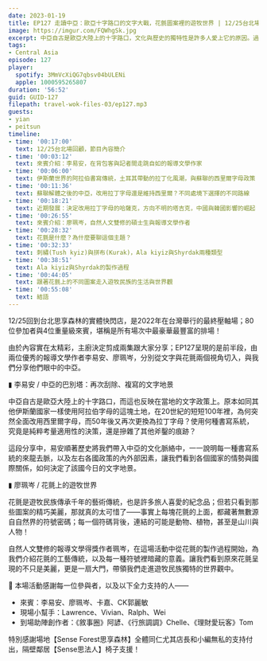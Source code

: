 ```yaml
---
date: 2023-01-19
title: EP127 走讀中亞：歐亞十字路口的文字大戰，花氈圖案裡的遊牧世界 | 12/25台北場精華之一 ft. 李易安、廖珮岑
image: https://imgur.com/FQWhgSk.jpg
excerpt: 中亞自古是歐亞大陸上的十字路口，文化與歷史的獨特性是許多人愛上它的原因。過去100年來兩次巨大的文字政策變遷，反映的是怎樣的歷史與國際關係脈絡？花氈原來不只是工藝，更是將自然萬千濃縮於一張毛毯上的視覺表達？來聽聽我們這些中亞控聊聊這裡究竟為何迷人吧！
tags:
- Central Asia
episode: 127
player:
  spotify: 3MmVcXiQG7qbsv04bULENi
  apple: 1000595265807
duration: '56:52'
guid: GUID-127
filepath: travel-wok-files-03/ep127.mp3
guests:
- yian
- peitsun
timeline:
- time: '00:17:00'
  text: 12/25台北場回顧，節目內容簡介
- time: '00:03:12'
  text: 來賓介紹：李易安，在背包客與記者間走跳自如的報導文學作家
- time: '00:06:00'
  text: 伊斯蘭世界的阿拉伯書寫傳統，土耳其帶動的拉丁化風潮，與蘇聯的西里爾字母政策
- time: '00:11:36'
  text: 蘇聯解體之後的中亞，改用拉丁字母還是維持西里爾？不同處境下選擇的不同路線
- time: '00:18:21'
  text: 近期發展：決定改用拉丁字母的哈薩克，方向不明的塔吉克，中國與韓國影響的崛起
- time: '00:26:55'
  text: 來賓介紹：廖珮岑，自然人文雙修的碩士生與報導文學作者
- time: '00:28:32'
  text: 花氈是什麼？為什麼要聊這個主題？
- time: '00:32:33'
  text: 刺繡(Tush kyiz)與拼布(Kurak)，Ala kiyiz與Shyrdak兩種類型
- time: '00:38:51'
  text: Ala kiyiz與Shyrdak的製作過程
- time: '00:44:05'
  text: 跟著花氈上的不同圖案走入遊牧民族的生活與世界觀
- time: '00:55:08'
  text: 結語
---
```

12/25回到台北思享森林的實體快閃店，是2022年在台灣舉行的最終壓軸場；80位參加者與4位重量級來賓，堪稱是所有場次中最豪華最豐富的排場！

由於內容實在太精彩，主廚決定剪成兩集跟大家分享；EP127呈現的是前半段，由兩位優秀的報導文學作者李易安、廖珮岑，分別從文字與花氈兩個視角切入，與我們分享他們眼中的中亞。

▮ 李易安 / 中亞的巴別塔：再次刮除、複寫的文字地景

中亞自古是歐亞大陸上的十字路口，而這也反映在當地的文字政策上。原本如同其他伊斯蘭國家一樣使用阿拉伯字母的這塊土地，在20世紀的短短100年裡，為何突然全面改用西里爾字母，而50年後又再次更換為拉丁字母？使用何種書寫系統，究竟是純粹考量適用性的決策，還是摻雜了其他斧鑿的痕跡？

這段分享中，易安順著歷史將我們帶入中亞的文化脈絡中，一一說明每一種書寫系統的來龍去脈，以及左右各國政策的內外部因素，讓我們看到各個國家的情勢與國際關係，如何決定了該國今日的文字地景。

▮ 廖珮岑 / 花氈上的遊牧世界

花氈是遊牧民族傳承千年的藝術傳統，也是許多旅人喜愛的紀念品；但若只看到那些圖案的精巧美麗，那就真的太可惜了——事實上每塊花氈的上面，都藏著無數源自自然界的符號密碼；每一個符碼背後，連結的可能是動物、植物，甚至是山川與人物！

自然人文雙修的報導文學得獎作者珮岑，在這場活動中從花氈的製作過程開始，為我們介紹花氈的工藝傳統，以及每一種符號裡暗藏的意義。讓我們看到原來花氈呈現的不只是美麗，更是一扇大門，帶領我們走進遊牧民族獨特的世界觀中。

🫶 本場活動感謝每一位參與者，以及以下全力支持的人——

* 來賓：李易安、廖珮岑、卡嘉、CK郭麗敏
* 現場小幫手：Lawrence、Vivian、Ralph、Wei
* 到場助陣創作者：《敘事圈》阿諺、《行旅調調》Chelle、《理財愛玩客》Tom

特別感謝場地【Sense Forest思享森林】全體同仁尤其店長和小編無私的支持付出，隔壁鄰居【Sense思法人】椅子支援！
